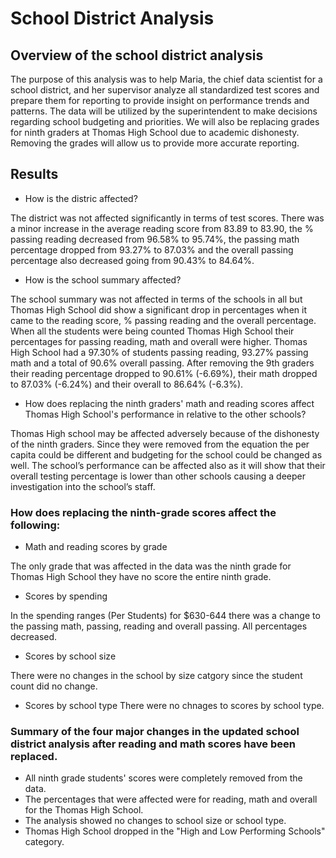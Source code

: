 # School District Analysis

## Overview of the school district analysis
The purpose of this analysis was to help Maria, the chief data scientist for a school district, and her supervisor analyze all standardized test scores and prepare them for reporting to provide insight on performance trends and patterns. The data will be utilized by the superintendent to make decisions regarding school budgeting and priorities. We will also be replacing grades for ninth graders at Thomas High School due to academic dishonesty. Removing the grades will allow us to provide more accurate reporting.

## Results
  - How is the distric affected?
  
The district was not affected significantly in terms of test scores. There was a minor increase in the average reading score from 83.89 to 83.90, the % passing reading decreased from 96.58% to 95.74%, the passing math percentage dropped from 93.27% to 87.03% and the overall passing percentage also decreased going from 90.43% to 84.64%.

  - How is the school summary affected?

The school summary was not affected in terms of the schools in all but Thomas High School did show a significant drop in percentages when it came to the reading score, % passing reading and the overall percentage. When all the students were being counted Thomas High School their percentages for passing reading, math and overall were higher. Thomas High School had a 97.30% of students passing reading, 93.27% passing math and a total of 90.6% overall passing. After removing the 9th graders their reading percentage dropped to 90.61% (-6.69%), their math dropped to 87.03% (-6.24%) and their overall to 86.64% (-6.3%).

  - How does replacing the ninth graders' math and reading scores affect Thomas High School's performance in relative to the other schools?

Thomas High school may be affected adversely because of the dishonesty of the ninth graders. Since they were removed from the equation the per capita could be different and budgeting for the school could be changed as well. The school’s performance can be affected also as it will show that their overall testing percentage is lower than other schools causing a deeper investigation into the school’s staff.

### How does replacing the ninth-grade scores affect the following:
 
  - Math and reading scores by grade
      
The only grade that was affected in the data was the ninth grade for Thomas High School they have no score the entire ninth grade.

  - Scores by spending

In the spending ranges (Per Students) for $630-644 there was a change to the passing math, passing, reading and overall passing. All percentages decreased. 

  - Scores by school size

There were no changes in the school by size catgory since the student count did no change.

  - Scores by school type
There were no chnages to scores by school type.

### Summary of the four major changes in the updated school district analysis after reading and math scores have been replaced.
  - All ninth grade students' scores were completely removed from the data.
  - The percentages that were affected were for reading, math and overall for the Thomas High School.
  - The analysis showed no changes to school size or school type.
  - Thomas High School dropped in the "High and Low Performing Schools" category.

